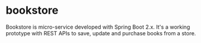 # bookstore
Bookstore is micro-service developed with Spring Boot 2.x. It's a working prototype with REST APIs to save, update and purchase books from a store.
